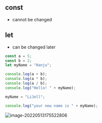 ## const

-   cannot be changed

## let

-   can be changed later



```javascript
const a = 5;
const b = 2;
let myName = "Hanju";

console.log(a + b);
console.log(a * b);
console.log(a / b);
console.log("Hello! " + myName);

myName = "LiJell";

console.log("your new name is " + myName);
```

![image-20220513175522806](C:\Users\hanju\TIL\image.assets\image-20220513175522806.png)